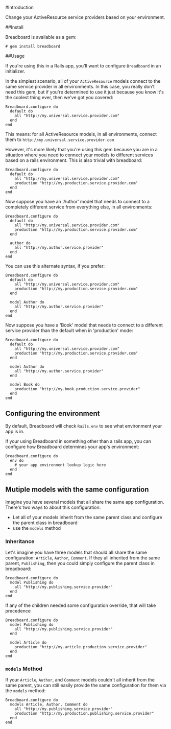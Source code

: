 #Introduction

Change your ActiveResource service providers based on your environment.

##Install

Breadboard is available as a gem: 

    # gem install breadboard

##Usage

If you're using this in a Rails app, you'll want to configure `Breadboard` in an initializer.

In the simplest scenario, all of your `ActiveResource` models connect to the same service provider in all environments. 
In this case, you really don't need this gem, but if you're determined to use it just because you know it's the coolest thing ever, then we've got you covered:

    Breadboard.configure do
      default do
        all "http://my.universal.service.provider.com"
      end
    end

This means: for all ActiveResource models, in all environments, connect them to `http://my.universal.service.provider.com`

However, it's more likely that you're using this gem because you are in a situation where you need to connect your models to different 
services based on a rails environment. This is also trivial with breadboard:

    Breadboard.configure do
      default do
        all "http://my.universal.service.provider.com"
        production "http://my.production.service.provider.com"
      end
    end
 
Now suppose you have an 'Author' model that needs to connect to a completely different service from everything else, in all environments:

    Breadboard.configure do
      default do
        all "http://my.universal.service.provider.com"
        production "http://my.production.service.provider.com"
      end
      
      author do 
        all "http://my.author.service.provider"
      end
    end

You can use this alternate syntax, if you prefer:

    Breadboard.configure do
      default do
        all "http://my.universal.service.provider.com"
        production "http://my.production.service.provider.com"
      end
      
      model Author do 
        all "http://my.author.service.provider"
      end
    end

Now suppose you have a 'Book' model that needs to connect to a different service provider than the default when in 'production' mode:

    Breadboard.configure do
      default do
        all "http://my.universal.service.provider.com"
        production "http://my.production.service.provider.com"
      end
      
      model Author do 
        all "http://my.author.service.provider"
      end

      model Book do
        production "http://my.book.production.service.provider"
      end
    end

## Configuring the environment

By default, Breadboard will check `Rails.env` to see what environment your app is in. 

If your using Breadboard in something other than a rails app, you can configure how Breadboard determines your app's environment:

    Breadboard.configure do
      env do
        # your app environment lookup logic here
      end
    end

## Mutiple models with the same configuration

Imagine you have several models that all share the same app configuration. There's two ways to about this configuration:

- Let all of your models inherit from the same parent class and configure the parent class in breadboard
- use the `models` method

### Inheritance

Let's imagine you have three models that should all share the same configuration: `Article`, `Author`, `Comment`. If they all inherited from the same parent, 
`Publishing`, then you could simply configure the parent class in breadboard:

    Breadboard.configure do
      model Publishing do 
        all "http://my.publishing.service.provider"
      end
    end

If any of the children needed some configuration override, that will take precedence

    Breadboard.configure do
      model Publishing do 
        all "http://my.publishing.service.provider"
      end

      model Article do
        production "http://my.article.production.service.provider"
      end
    end

### `models` Method

If your `Article`, `Author`, and `Comment` models couldn't all inherit from the same parent, you can still easily provide the same configuration for them 
via the `models` method:

    Breadboard.configure do
      models Article, Author, Comment do 
        all "http://my.publishing.service.provider"
        production "http://my.production.publishing.service.provider"
      end
    end
